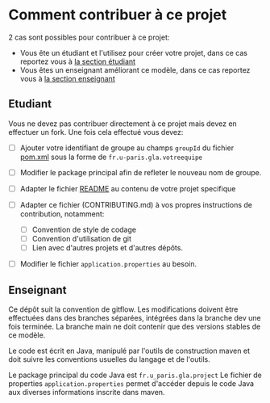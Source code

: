 # Comment contribuer à ce projet
2 cas sont possibles pour contribuer à ce projet:
- Vous ête un étudiant et l'utilisez pour créer votre projet, dans ce cas reportez vous à [la section étudiant](#etudiant)
- Vous êtes un enseignant améliorant ce modèle, dans ce cas reportez vous à [la section enseignant](#enseignant)

## Etudiant

Vous ne devez pas contribuer directement à ce projet mais devez en effectuer un fork. Une fois cela effectué vous devez:
- [ ] Ajouter votre identifiant de groupe au champs `groupId` du fichier [pom.xml](pom.xml) sous la forme de `fr.u-paris.gla.votreequipe`
- [ ] Modifier le package principal afin de refleter le nouveau nom de groupe.
- [ ] Adapter le fichier [README](README.md) au contenu de votre projet specifique
- [ ] Adapter ce fichier (CONTRIBUTING.md) à vos propres instructions de contribution, notamment:
  - [ ] Convention de style de codage
  - [ ] Convention d'utilisation de git
  - [ ] Lien avec d'autres projets et d'autres dépôts.
- [ ] Modifier le fichier `application.properties` au besoin.


## Enseignant

Ce dépôt suit la convention de gitflow. Les modifications doivent être effectuées dans des branches séparées,
intégrées dans la branche dev une fois terminée.
La branche main ne doit contenir que des versions stables de ce modèle.

Le code est écrit en Java, manipulé par l'outils de construction maven et doit suivre les conventions usuelles du langage et de l'outils.

Le package principal du code Java est `fr.u_paris.gla.project`
Le fichier de properties `application.properties` permet d'accéder depuis le code Java aux diverses informations inscrite dans maven.
